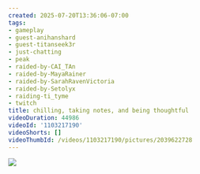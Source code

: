 ```yaml
---
created: 2025-07-20T13:36:06-07:00
tags:
- gameplay
- guest-anihanshard
- guest-titanseek3r
- just-chatting
- peak
- raided-by-CAI_TAn
- raided-by-MayaRainer
- raided-by-SarahRavenVictoria
- raided-by-Setolyx
- raiding-ti_tyme
- twitch
title: chilling, taking notes, and being thoughtful
videoDuration: 44986
videoId: '1103217190'
videoShorts: []
videoThumbId: /videos/1103217190/pictures/2039622728
---
```


![](20250720203606.jpg)
